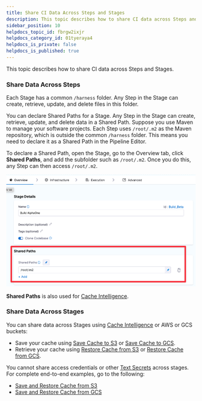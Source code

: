 ```yaml
---
title: Share CI Data Across Steps and Stages
description: This topic describes how to share CI data across Steps and Stages. Share Data Across Steps. Each Stage has a common /harness folder. Any Step in the Stage can create, retrieve, update, and delete fil…
sidebar_position: 10
helpdocs_topic_id: fbrgw2ixjr
helpdocs_category_id: 01tyeraya4
helpdocs_is_private: false
helpdocs_is_published: true
---
```


This topic describes how to share CI data across Steps and Stages.

### Share Data Across Steps

Each Stage has a common `/harness` folder. Any Step in the Stage can create, retrieve, update, and delete files in this folder.

You can declare Shared Paths for a Stage. Any Step in the Stage can create, retrieve, update, and delete data in a Shared Path. Suppose you use Maven to manage your software projects. Each Step uses `/root/.m2` as the Maven repository, which is outside the common `/harness` folder. This means you need to declare it as a Shared Path in the Pipeline Editor.

To declare a Shared Path, open the Stage, go to the Overview tab, click **Shared Paths**, and add the subfolder such as `/root/.m2`. Once you do this, any Step can then access `/root/.m2`.

![](./static/share-ci-data-across-steps-and-stages-01.png)

**Shared Paths** is also used for [Cache Intelligence](./cache-intelligence.md).

### Share Data Across Stages

You can share data across Stages using [Cache Intelligence](./cache-intelligence.md) or AWS or GCS buckets:

* Save your cache using [Save Cache to S3](../../ci-technical-reference/save-cache-to-s-3-step-settings.md) or [Save Cache to GCS](../../ci-technical-reference/save-cache-to-gcs-step-settings.md).
* Retrieve your cache using [Restore Cache from S3](../../ci-technical-reference/restore-cache-from-s-3-step-settings.md) or [Restore Cache from GCS](../../ci-technical-reference/restore-cache-from-gcs-settings.md).

You cannot share access credentials or other [Text Secrets](../../../platform/6_Security/2-add-use-text-secrets.md) across stages. For complete end-to-end examples, go to the following:

* [Save and Restore Cache from S3](saving-cache.md)
* [Save and Restore Cache from GCS](save-cache-in-gcs.md)

